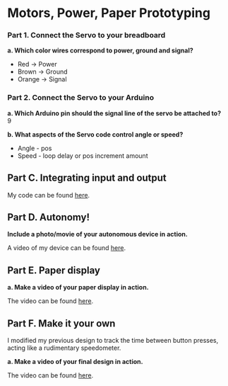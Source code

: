
# Motors, Power, Paper Prototyping

### Part 1. Connect the Servo to your breadboard

**a. Which color wires correspond to power, ground and signal?**
- Red -> Power
- Brown -> Ground
- Orange -> Signal

### Part 2. Connect the Servo to your Arduino

**a. Which Arduino pin should the signal line of the servo be attached to?**  
9

**b. What aspects of the Servo code control angle or speed?**
- Angle - pos
- Speed - loop delay or pos increment amount

## Part C. Integrating input and output

My code can be found [here](./code/servo_pot/servo_pot.ino)\.
## Part D. Autonomy!

**Include a photo/movie of your autonomous device in action.**  

A video of my device can be found [here](./media/servo_pot.mp4)\.

## Part E. Paper display
**a. Make a video of your paper display in action.**

The video can be found [here](./media/servo_count.mp4)\.

## Part F. Make it your own

I modified my previous design to track the time between button presses, acting like a rudimentary speedometer.  

**a. Make a video of your final design in action.**  

The video can be found [here](./media/servo_speed.mp4)\.
